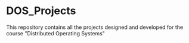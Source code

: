 DOS_Projects
============

This repository contains all the projects designed and developed for the course "Distributed Operating Systems"
